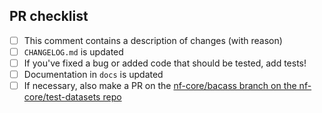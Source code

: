 <!--
# nf-core/bacass pull request

Many thanks for contributing to nf-core/bacass!

Please fill in the appropriate checklist below (delete whatever is not relevant).
These are the most common things requested on pull requests (PRs).

Remember that PRs should be made against the dev branch, unless you're preparing a pipeline release.

Learn more about contributing: [CONTRIBUTING.md](https://github.com/nf-core/bacass/tree/master/.github/CONTRIBUTING.md)
-->

## PR checklist

- [ ] This comment contains a description of changes (with reason)
- [ ] `CHANGELOG.md` is updated
- [ ] If you've fixed a bug or added code that should be tested, add tests!
- [ ] Documentation in `docs` is updated
- [ ] If necessary, also make a PR on the [nf-core/bacass branch on the nf-core/test-datasets repo](https://github.com/nf-core/test-datasets/pull/new/nf-core/bacass)
